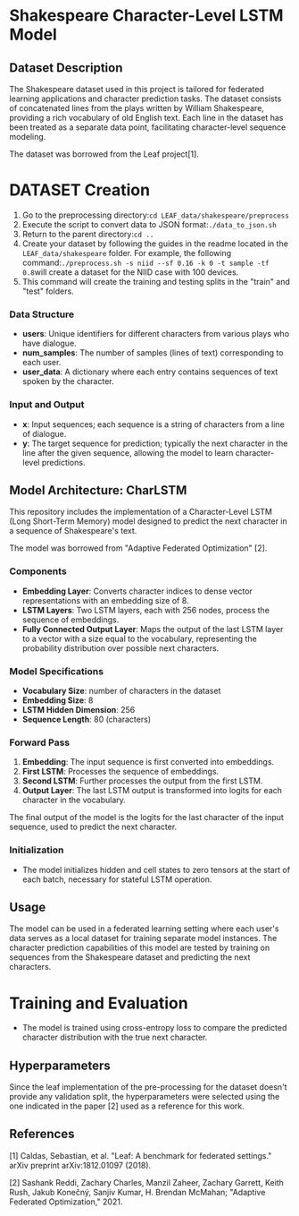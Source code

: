 # Shakespeare Character-Level LSTM Model

## Dataset Description

The Shakespeare dataset used in this project is tailored for federated learning applications and character prediction tasks. The dataset consists of concatenated lines from the plays written by William Shakespeare, providing a rich vocabulary of old English text. Each line in the dataset has been treated as a separate data point, facilitating character-level sequence modeling.

The dataset was borrowed from the Leaf project[1].

# DATASET Creation

1. Go to the preprocessing directory:`cd LEAF_data/shakespeare/preprocess`
2. Execute the script to convert data to JSON format:`./data_to_json.sh`
3. Return to the parent directory:`cd ..`
4. Create your dataset by following the guides in the readme located in the `LEAF_data/shakespeare` folder. For example, the following command:`./preprocess.sh -s niid --sf 0.16 -k 0 -t sample -tf 0.8`will create a dataset for the NIID case with 100 devices.
5. This command will create the training and testing splits in the "train" and "test" folders.

### Data Structure

- **users**: Unique identifiers for different characters from various plays who have dialogue.
- **num_samples**: The number of samples (lines of text) corresponding to each user.
- **user_data**: A dictionary where each entry contains sequences of text spoken by the character.

### Input and Output

- **x**: Input sequences; each sequence is a string of characters from a line of dialogue.
- **y**: The target sequence for prediction; typically the next character in the line after the given sequence, allowing the model to learn character-level predictions.

## Model Architecture: CharLSTM

This repository includes the implementation of a Character-Level LSTM (Long Short-Term Memory) model designed to predict the next character in a sequence of Shakespeare's text.

The model was borrowed from "Adaptive Federated Optimization" [2].

### Components

- **Embedding Layer**: Converts character indices to dense vector representations with an embedding size of 8.
- **LSTM Layers**: Two LSTM layers, each with 256 nodes, process the sequence of embeddings.
- **Fully Connected Output Layer**: Maps the output of the last LSTM layer to a vector with a size equal to the vocabulary, representing the probability distribution over possible next characters.

### Model Specifications

- **Vocabulary Size**: number of characters in the dataset
- **Embedding Size**: 8
- **LSTM Hidden Dimension**: 256
- **Sequence Length**: 80 (characters)

### Forward Pass

1. **Embedding**: The input sequence is first converted into embeddings.
2. **First LSTM**: Processes the sequence of embeddings.
3. **Second LSTM**: Further processes the output from the first LSTM.
4. **Output Layer**: The last LSTM output is transformed into logits for each character in the vocabulary.

The final output of the model is the logits for the last character of the input sequence, used to predict the next character.

### Initialization

- The model initializes hidden and cell states to zero tensors at the start of each batch, necessary for stateful LSTM operation.

## Usage

The model can be used in a federated learning setting where each user's data serves as a local dataset for training separate model instances. The character prediction capabilities of this model are tested by training on sequences from the Shakespeare dataset and predicting the next characters.

# Training and Evaluation

- The model is trained using cross-entropy loss to compare the predicted character distribution with the true next character.

## Hyperparameters

Since the leaf implementation of the pre-processing for the dataset doesn't provide any validation split, the hyperparameters were selected using the one indicated in the paper [2] used as a reference for this work.

## References

[1] Caldas, Sebastian, et al. "Leaf: A benchmark for federated settings." arXiv preprint arXiv:1812.01097 (2018).

[2] Sashank Reddi, Zachary Charles, Manzil Zaheer, Zachary Garrett, Keith Rush, Jakub Konečný, Sanjiv Kumar, H. Brendan McMahan; "Adaptive Federated Optimization," 2021.
